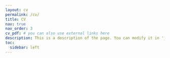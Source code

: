 ```yaml
---
layout: cv
permalink: /cv/
title: CV
nav: true
nav_order: 3
cv_pdf: # you can also use external links here
description: This is a description of the page. You can modify it in '_pages/cv.md'. You can also change or remove the top pdf download button.
toc:
  sidebar: left
---
```


